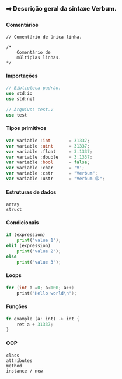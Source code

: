 ### :arrow_right: Descrição geral da sintaxe Verbum.

#### Comentários
```
// Comentário de única linha.

/*
    Comentário de
    múltiplas linhas.
*/
```


#### Importações
```php
// Biblioteca padrão.
use std:io
use std:net

// Arquivo: test.v
use test
```


#### Tipos primitivos
```go
var variable :int       = 31337;
var variable :uint      = 31337;
var variable :float     = 3.1337;
var variable :double    = 3.1337;
var variable :bool      = false;
var variable :char      = 'V';
var variable :cstr      = "Verbum";
var variable :ustr      = "Verbum 😃";
```


#### Estruturas de dados
```
array
struct
```


#### Condicionais
```python
if (expression) 
    print("value 1");
elif (expression)
    print("value 2");
else
    print("value 3");
```

#### Loops
```c++
for (int a =0; a<100; a++)
    print("Hello world\n");
```

#### Funções
```rust
fn example (a: int) -> int {
    ret a + 31337;
}
```

#### OOP
```
class
attributes
method
instance / new
```


